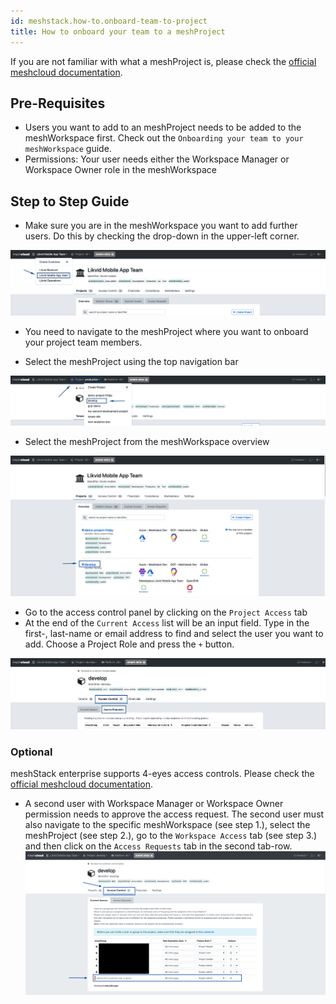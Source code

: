 ```yaml
---
id: meshstack.how-to.onboard-team-to-project
title: How to onboard your team to a meshProject
---
```


If you are not familiar with what a meshProject is, please check the [official meshcloud documentation](meshcloud.project.md).

## Pre-Requisites

- Users you want to add to an meshProject needs to be added to the meshWorkspace first. Check out the `Onboarding your team to your meshWorkspace` guide.
- Permissions: Your user needs either the Workspace Manager or Workspace Owner role in the meshWorkspace

## Step to Step Guide

- Make sure you are in the meshWorkspace you want to add further users. Do this by checking the drop-down in the upper-left corner.

![Select meshWorkspace in the upper left corner](assets/workspace/choose-workspace.png "Pick meshWorkspace")

- You need to navigate to the meshProject where you want to onboard your project team members.

- Select the meshProject using the top navigation bar

![Select meshProject in the upper left corner](./assets/project/project-in-top-nav.png)

- Select the meshProject from the meshWorkspace overview

![Select meshProject in meshWorkspace overview](./assets/project/project-in-overview.png "Access Control - Access Requests")

- Go to the access control panel by clicking on the `Project Access` tab
- At the end of the `Current Access` list will be an input field. Type in the first-, last-name or email address to find and select the user you want to add. Choose a Project Role and press the `+` button.

![Add a user to the workspace](./assets/project/project-access-control.png "add a user")

### Optional

meshStack enterprise supports 4-eyes access controls.
Please check the [official meshcloud documentation](meshcloud.project.md#access-control-on-a-meshproject).

- A second user with Workspace Manager or Workspace Owner permission needs to approve the access request. The second user must also navigate to the specific meshWorkspace (see step 1.), select the meshProject (see step 2.), go to the `Workspace Access` tab (see step 3.) and then click on the `Access Requests` tab in the second tab-row.
![Click the Access Requests tab](./assets/project/project-access-approve.png "Access Control - Access Requests")
